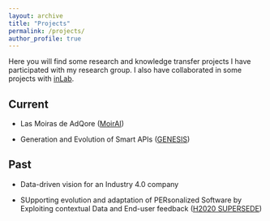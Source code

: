 ```yaml
---
layout: archive
title: "Projects"
permalink: /projects/
author_profile: true
---
```


Here you will find some research and knowledge transfer projects I have participated with my research group. I also have collaborated in some projects with <a href="https://inlab.fib.upc.edu/" target="_blank">inLab</a>. 

## Current

+ Las Moiras de AdQore (<a href="https://inlab.fib.upc.edu/en/moiras-adqore-intelligent-technological-platform-optimization-data-driven-marketing-processes" target="_blank">MoirAI</a>)

+ Generation and Evolution of Smart APIs (<a href="https://genesis.upc.edu/en" target="_blank">GENESIS</a>)
    
## Past

+ Data-driven vision for an Industry 4.0 company

+ SUpporting evolution and adaptation of PERsonalized Software by Exploiting contextual Data and End-user feedback (<a href="http://www.supersede.eu/" target="_blank">H2020 SUPERSEDE</a>)

<!--
{% include base_path %}

{% for post in site.teaching reversed %}
  {% include archive-single.html %}
{% endfor %}
-->